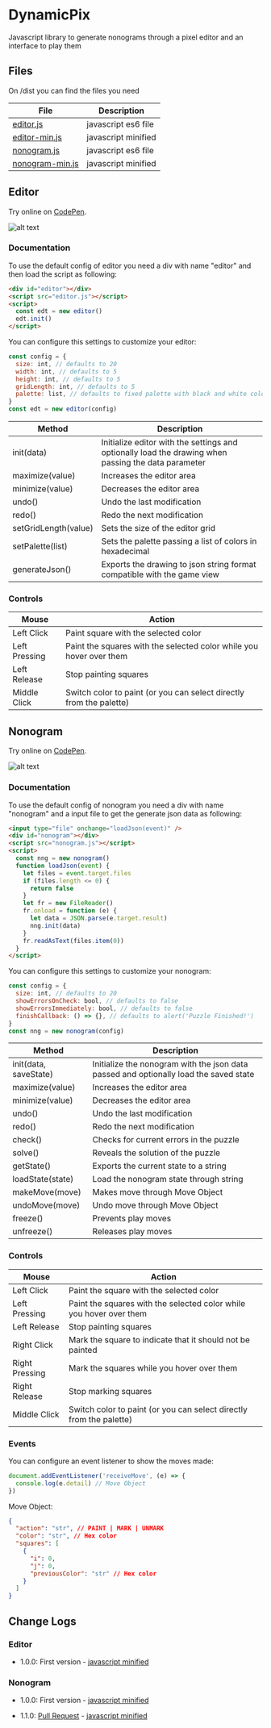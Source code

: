 # DynamicPix

Javascript library to generate nonograms through a pixel editor and an interface to play them

## Files

On /dist you can find the files you need

| File                                                                                                  | Description         |
| ----------------------------------------------------------------------------------------------------- | ------------------- |
| [editor.js](/dist/editor.js)                                                                          | javascript es6 file |
| [editor-min.js](https://cdn.jsdelivr.net/gh/kazluBR/dynamicpix/dist/editor/1.0.0/editor-min.js)       | javascript minified |
| [nonogram.js](/dist/nonogram.js)                                                                      | javascript es6 file |
| [nonogram-min.js](https://cdn.jsdelivr.net/gh/kazluBR/dynamicpix/dist/nonogram/1.1.0/nonogram-min.js) | javascript minified |

## Editor

Try online on [CodePen](https://codepen.io/kazluBR/full/WNpvEJz).

![alt text](/docs/editor_view.png)

### Documentation

To use the default config of editor you need a div with name "editor" and then load the script as following:

```html
<div id="editor"></div>
<script src="editor.js"></script>
<script>
  const edt = new editor()
  edt.init()
</script>
```

You can configure this settings to customize your editor:

```javascript
const config = {
  size: int, // defaults to 20
  width: int, // defaults to 5
  height: int, // defaults to 5
  gridLength: int, // defaults to 5
  palette: list, // defaults to fixed palette with black and white colors
}
const edt = new editor(config)
```

| Method               | Description                                                                                         |
| -------------------- | --------------------------------------------------------------------------------------------------- |
| init(data)           | Initialize editor with the settings and optionally load the drawing when passing the data parameter |
| maximize(value)      | Increases the editor area                                                                           |
| minimize(value)      | Decreases the editor area                                                                           |
| undo()               | Undo the last modification                                                                          |
| redo()               | Redo the next modification                                                                          |
| setGridLength(value) | Sets the size of the editor grid                                                                    |
| setPalette(list)     | Sets the palette passing a list of colors in hexadecimal                                            |
| generateJson()       | Exports the drawing to json string format compatible with the game view                             |

### Controls

| Mouse         | Action                                                              |
| ------------- | ------------------------------------------------------------------- |
| Left Click    | Paint square with the selected color                                |
| Left Pressing | Paint the squares with the selected color while you hover over them |
| Left Release  | Stop painting squares                                               |
| Middle Click  | Switch color to paint (or you can select directly from the palette) |

## Nonogram

Try online on [CodePen](https://codepen.io/kazluBR/full/pJqrgY).

![alt text](/docs/nonogram_view.png)

### Documentation

To use the default config of nonogram you need a div with name "nonogram" and a input file to get the generate json data as following:

```html
<input type="file" onchange="loadJson(event)" />
<div id="nonogram"></div>
<script src="nonogram.js"></script>
<script>
  const nng = new nonogram()
  function loadJson(event) {
    let files = event.target.files
    if (files.length <= 0) {
      return false
    }
    let fr = new FileReader()
    fr.onload = function (e) {
      let data = JSON.parse(e.target.result)
      nng.init(data)
    }
    fr.readAsText(files.item(0))
  }
</script>
```

You can configure this settings to customize your nonogram:

```javascript
const config = {
  size: int, // defaults to 20
  showErrorsOnCheck: bool, // defaults to false
  showErrorsImmediately: bool, // defaults to false
  finishCallback: () => {}, // defaults to alert('Puzzle Finished!')
}
const nng = new nonogram(config)
```

| Method                | Description                                                                           |
| --------------------- | ------------------------------------------------------------------------------------- |
| init(data, saveState) | Initialize the nonogram with the json data passed and optionally load the saved state |
| maximize(value)       | Increases the editor area                                                             |
| minimize(value)       | Decreases the editor area                                                             |
| undo()                | Undo the last modification                                                            |
| redo()                | Redo the next modification                                                            |
| check()               | Checks for current errors in the puzzle                                               |
| solve()               | Reveals the solution of the puzzle                                                    |
| getState()            | Exports the current state to a string                                                 |
| loadState(state)      | Load the nonogram state through string                                                |
| makeMove(move)        | Makes move through Move Object                                                        |
| undoMove(move)        | Undo move through Move Object                                                         |
| freeze()              | Prevents play moves                                                                   |
| unfreeze()            | Releases play moves                                                                   |

### Controls

| Mouse          | Action                                                              |
| -------------- | ------------------------------------------------------------------- |
| Left Click     | Paint the square with the selected color                            |
| Left Pressing  | Paint the squares with the selected color while you hover over them |
| Left Release   | Stop painting squares                                               |
| Right Click    | Mark the square to indicate that it should not be painted           |
| Right Pressing | Mark the squares while you hover over them                          |
| Right Release  | Stop marking squares                                                |
| Middle Click   | Switch color to paint (or you can select directly from the palette) |

### Events

You can configure an event listener to show the moves made:

```javascript
document.addEventListener('receiveMove', (e) => {
  console.log(e.detail) // Move Object
})
```

Move Object:

```json
{
  "action": "str", // PAINT | MARK | UNMARK
  "color": "str", // Hex color
  "squares": [
    {
      "i": 0,
      "j": 0,
      "previousColor": "str" // Hex color
    }
  ]
}
```

## Change Logs

### Editor

- 1.0.0: First version - [javascript minified](https://cdn.jsdelivr.net/gh/kazluBR/dynamicpix/dist/editor/1.0.0/editor-min.js)

### Nonogram

- 1.0.0: First version - [javascript minified](https://cdn.jsdelivr.net/gh/kazluBR/dynamicpix/dist/nonogram/1.0.0/nonogram-min.js)

- 1.1.0: [Pull Request](https://github.com/kazluBR/dynamicpix/pull/28) - [javascript minified](https://cdn.jsdelivr.net/gh/kazluBR/dynamicpix/dist/nonogram/1.1.0/nonogram-min.js)
